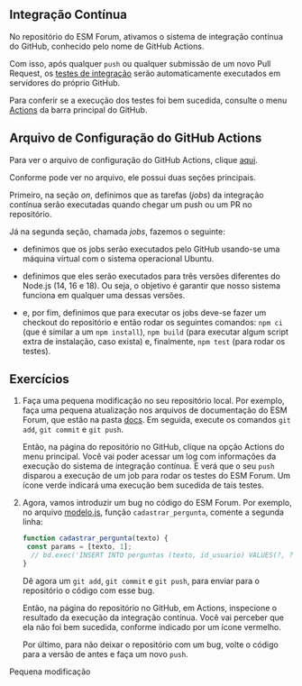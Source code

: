 ## Integração Contínua

No repositório do ESM Forum, ativamos o sistema de integração contínua do
GitHub, conhecido pelo nome de GitHub Actions.

Com isso, após qualquer `push` ou qualquer submissão 
de um novo Pull Request, os [testes de integração](testes.md) serão automaticamente executados em servidores do próprio GitHub.

Para conferir se a execução dos testes foi bem sucedida, consulte o menu 
[Actions](https://github.com/mtov/esmforum/actions) da barra principal do GitHub.


## Arquivo de Configuração do GitHub Actions

Para ver o arquivo de configuração do GitHub Actions, clique 
[aqui](../.github/workflows/node.js.yml). 

Conforme pode ver no arquivo, ele possui duas seções principais.

 Primeiro, na seção *on*, definimos que as tarefas (*jobs*) da integração contínua serão executadas quando chegar um push ou um PR no repositório. 
 
 Já na segunda seção, chamada *jobs*, fazemos o seguinte:

* definimos que os jobs serão executados pelo GitHub usando-se uma máquina virtual com o sistema operacional Ubuntu.

* definimos que eles serão executados para três versões diferentes do Node.js (14, 16 e 18). Ou seja, o objetivo é garantir que nosso sistema funciona em qualquer uma dessas versões.

* e, por fim, definimos que para executar os jobs deve-se fazer um checkout do repositório e então rodar os seguintes comandos: `npm ci` (que é similar a um `npm install`), 
`npm build` (para executar algum script extra de instalação, caso exista) e, finalmente, `npm test` (para rodar os testes).

## Exercícios

1. Faça uma pequena modificação no seu repositório local. Por exemplo, faça uma pequena atualização nos arquivos de documentação do ESM Forum, que estão na pasta [docs](.). Em seguida, execute os comandos `git add`, `git commit` e `git push`. 

    Então, na página do repositório no GitHub, clique na opção Actions do menu principal. Você vai poder acessar um log com informações da execução do sistema de integração contínua. E verá que o seu `push` disparou a execução de um job para rodar os testes do ESM Forum. Um ícone verde indicará uma execução bem sucedida de tais testes.

2. Agora, vamos introduzir um bug no código do ESM Forum. Por exemplo, no arquivo [modelo.js](../modelo.js), função `cadastrar_pergunta`, comente a segunda linha:

    ```javascript
    function cadastrar_pergunta(texto) {
     const params = [texto, 1];
      // bd.exec('INSERT INTO perguntas (texto, id_usuario) VALUES(?, ?)', params);
    }
    ```

    Dê agora um `git add`, `git commit` e `git push`, para enviar para o repositório o código com esse bug.

    Então, na página do repositório no GitHub, em Actions, inspecione o resultado da execução da integração contínua. Você vai perceber que ela não foi bem sucedida, conforme indicado por um ícone vermelho.

    Por último, para não deixar o repositório com um bug, volte o código para a versão de antes e faça um novo `push`.

Pequena modificação